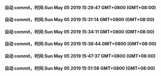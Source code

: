 #### 自动 commit，时间:Sun May 05 2019 15:29:47 GMT+0800 (GMT+08:00)
#### 自动 commit，时间:Sun May 05 2019 15:31:14 GMT+0800 (GMT+08:00)
#### 自动 commit，时间:Sun May 05 2019 15:34:11 GMT+0800 (GMT+08:00)
#### 自动 commit，时间:Sun May 05 2019 15:36:44 GMT+0800 (GMT+08:00)
#### 自动 commit，时间:Sun May 05 2019 15:47:37 GMT+0800 (GMT+08:00)
#### 自动 commit，时间:Sun May 05 2019 15:51:58 GMT+0800 (GMT+08:00)
